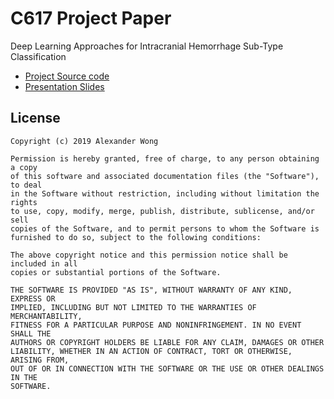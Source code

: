 # C617 Project Paper

Deep Learning Approaches for Intracranial Hemorrhage Sub-Type Classification

* [Project Source code](https://github.com/awwong1/rsna-hemorrhage-classification)
* [Presentation Slides](https://docs.google.com/presentation/d/1o4foiypGD83mFpofK7NsaM_SfwlqJmzWRTYnJl_BfjY/edit?usp=sharing)

## License

```text
Copyright (c) 2019 Alexander Wong

Permission is hereby granted, free of charge, to any person obtaining a copy
of this software and associated documentation files (the "Software"), to deal
in the Software without restriction, including without limitation the rights
to use, copy, modify, merge, publish, distribute, sublicense, and/or sell
copies of the Software, and to permit persons to whom the Software is
furnished to do so, subject to the following conditions:

The above copyright notice and this permission notice shall be included in all
copies or substantial portions of the Software.

THE SOFTWARE IS PROVIDED "AS IS", WITHOUT WARRANTY OF ANY KIND, EXPRESS OR
IMPLIED, INCLUDING BUT NOT LIMITED TO THE WARRANTIES OF MERCHANTABILITY,
FITNESS FOR A PARTICULAR PURPOSE AND NONINFRINGEMENT. IN NO EVENT SHALL THE
AUTHORS OR COPYRIGHT HOLDERS BE LIABLE FOR ANY CLAIM, DAMAGES OR OTHER
LIABILITY, WHETHER IN AN ACTION OF CONTRACT, TORT OR OTHERWISE, ARISING FROM,
OUT OF OR IN CONNECTION WITH THE SOFTWARE OR THE USE OR OTHER DEALINGS IN THE
SOFTWARE.
```
